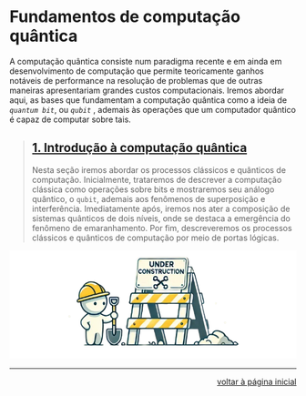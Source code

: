 #       Fundamentos de computação quântica

A computação quântica consiste num paradigma recente e em ainda em desenvolvimento de computação que permite teoricamente ganhos notáveis de performance na resolução de problemas que de outras maneiras apresentariam grandes custos computacionais. Iremos abordar aqui, as bases que fundamentam a computação quântica como a ideia de *`quantum bit`*, ou *`qubit`* , ademais às operações que um computador quântico é capaz de computar sobre tais.

>   ##  [1. Introdução à computação quântica](./a.introducao-a-computacao-quantica.ipynb)
>
>   Nesta seção iremos abordar os processos clássicos e quânticos de computação. Inicialmente, trataremos de descrever a computação clássica como operações sobre bits e mostraremos seu análogo quântico, o `qubit`, ademais aos fenômenos de superposição e interferência. Imediatamente após, iremos nos ater a composição de sistemas quânticos de dois níveis, onde se destaca a emergência do fenômeno de emaranhamento. Por fim, descreveremos os processos clássicos e quânticos de computação por meio de portas lógicas.

<div align="center">

![under construction image](../under-construction.png)

</div>

---

<div align="right">

[voltar à página inicial](../README.md)

</div>